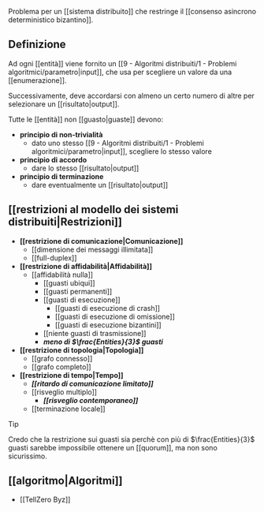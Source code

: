 Problema per un [[sistema distribuito]] che restringe il [[consenso asincrono deterministico bizantino]].

## Definizione

Ad ogni [[entità]] viene fornito un [[9 - Algoritmi distribuiti/1 - Problemi algoritmici/parametro|input]], che usa per scegliere un valore da una [[enumerazione]].

Successivamente, deve accordarsi con almeno un certo numero di altre per selezionare un [[risultato|output]].

Tutte le [[entità]] non [[guasto|guaste]] devono:
- **principio di non-trivialità**
	- dato uno stesso [[9 - Algoritmi distribuiti/1 - Problemi algoritmici/parametro|input]], scegliere lo stesso valore
- **principio di accordo**
	- dare lo stesso [[risultato|output]]
- **principio di terminazione**
	- dare eventualmente un [[risultato|output]]

## [[restrizioni al modello dei sistemi distribuiti|Restrizioni]]

- **[[restrizione di comunicazione|Comunicazione]]**
	- [[dimensione dei messaggi illimitata]]
	- [[full-duplex]]
- **[[restrizione di affidabilità|Affidabilità]]**
	- [[affidabilità nulla]]
		- [[guasti ubiqui]]
		- [[guasti permanenti]]
		- [[guasti di esecuzione]]
			- [[guasti di esecuzione di crash]]
			- [[guasti di esecuzione di omissione]]
			- [[guasti di esecuzione bizantini]]
		- [[niente guasti di trasmissione]]
		- ***meno di $\frac{Entities}{3}$ guasti***
- **[[restrizione di topologia|Topologia]]**
	- [[grafo connesso]]
	- [[grafo completo]]
- **[[restrizione di tempo|Tempo]]**
	- ***[[ritardo di comunicazione limitato]]***
	- [[risveglio multiplo]]
		- ***[[risveglio contemporaneo]]***
	- [[terminazione locale]]

> [!Tip] 
> Credo che la restrizione sui guasti sia perchè con più di $\frac{Entities}{3}$ guasti sarebbe impossibile ottenere un [[quorum]], ma non sono sicurissimo.

## [[algoritmo|Algoritmi]]

- [[TellZero Byz]]
